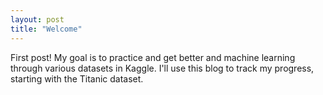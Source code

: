 ```yaml
---
layout: post
title: "Welcome"
---
```

First post! My goal is to practice and get better and machine learning through various datasets in Kaggle. I'll use this blog to track my progress, starting with the Titanic dataset.
